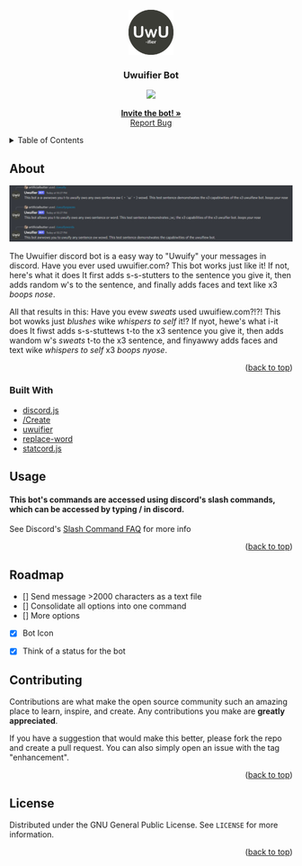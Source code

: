 <div id="top"></div>

<!-- PROJECT LOGO -->
<br />
<div align="center">
  <a href="https://github.com/artificialbutter/Uwuifier-Discord-Bot">
    <img src="icon.png" alt="Icon" width="80" height="80">
  </a>

  <h3 align="center">Uwuifier Bot</h3>
  <img src='https://img.shields.io/github/license/artificialbutter/Uwuifier-Discord-Bot?style=flat-square'>

  <p align="center">
    <a href="https://discord.com/api/oauth2/authorize?client_id=969743347138822174&permissions=2147801152&scope=bot%20applications.commands"><strong>Invite the bot! »</strong></a>
    <br />
    <a href="https://github.com/artificialbutter/Uwuifier-Discord-Bot/issues">Report Bug</a>
  </p>
</div>



<!-- TABLE OF CONTENTS -->
<details>
  <summary>Table of Contents</summary>
  <ol>
    <li>
      <a href="#about-the-project">About The Project</a>
      <ul>
        <li><a href="#built-with">Built With</a></li>
      </ul>
    </li>
    <li><a href="#usage">Usage</a></li>
    <li><a href="#roadmap">Roadmap</a></li>
    <li><a href="#contributing">Contributing</a></li>
    <li><a href="#license">License</a></li>
  </ol>
</details>



<!-- ABOUT THE PROJECT -->
## About


<img src="screenshot.png"
         alt="Screenshot">

The Uwuifier discord bot is a easy way to "Uwuify" your messages in discord.
Have you ever used uwuifier.com? This bot works just like it!
If not, here's what it does
It first adds s-s-stutters to the sentence you give it, then adds random w's to the sentence, and finally adds faces and text like x3 *boops nose*.

All that results in this:
Have you evew *sweats* used uwuifiew.com?!?! This bot wowks just *blushes* wike *whispers to self* it!?
If nyot, hewe's what i-it does It fiwst adds s-s-stuttews t-to the x3 sentence you give it, then adds wandom w's *sweats* t-to the x3 sentence, and finyawwy adds faces and text wike *whispers to self* x3 *boops nyose*.

<p align="right">(<a href="#top">back to top</a>)</p>



### Built With

* [discord.js](https://discord.js.org/)
* [/Create](https://www.npmjs.com/package/slash-create)
* [uwuifier](https://www.npmjs.com/package/@patarapolw/uwuifier)
* [replace-word](https://www.npmjs.com/package/replace-word)
* [statcord.js](https://statcord.com)




<!-- USAGE EXAMPLES -->
## Usage
#### This bot's commands are accessed using discord's slash commands, which can be accessed by typing / in discord.
See Discord's <a href="https://support.discord.com/hc/en-us/articles/1500000368501-Slash-Commands-FAQ">Slash Command FAQ</a> for more info

<p align="right">(<a href="#top">back to top</a>)</p>
<!-- ROADMAP -->

## Roadmap

- [] Send message >2000 characters as a text file
- [] Consolidate all options into one command
- [] More options
- [X] Bot Icon
- [X] Think of a status for the bot


<!-- CONTRIBUTING -->
## Contributing

Contributions are what make the open source community such an amazing place to learn, inspire, and create. Any contributions you make are **greatly appreciated**.

If you have a suggestion that would make this better, please fork the repo and create a pull request. You can also simply open an issue with the tag "enhancement".

<p align="right">(<a href="#top">back to top</a>)</p>



<!-- LICENSE -->
## License

Distributed under the GNU General Public License. See `LICENSE` for more information.


<p align="right">(<a href="#top">back to top</a>)</p>